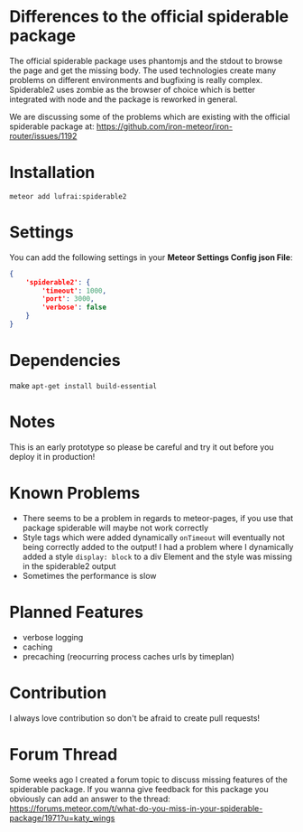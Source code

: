 # Differences to the official spiderable package
The official spiderable package uses phantomjs and the stdout to browse the page and get the missing body. The used technologies create many problems on different environments and bugfixing is really complex. Spiderable2 uses zombie as the browser of choice which is better integrated with node and the package is reworked in general.

We are discussing some of the problems which are existing with the official spiderable package at:
https://github.com/iron-meteor/iron-router/issues/1192

# Installation
`meteor add lufrai:spiderable2`

# Settings
You can add the following settings in your **Meteor Settings Config json File**:
```json
{
	'spiderable2': {
		'timeout': 1000,
		'port': 3000,
		'verbose': false
	}
}
```

# Dependencies
make `apt-get install build-essential`

# Notes
This is an early prototype so please be careful and try it out before you deploy it in production!

# Known Problems
- There seems to be a problem in regards to meteor-pages, if you use that package spiderable will maybe not work correctly
- Style tags which were added dynamically `onTimeout` will eventually not being correctly added to the output! I had a problem where I dynamically added a style `display: block` to a div Element and the style was missing in the spiderable2 output
- Sometimes the performance is slow

# Planned Features
- verbose logging
- caching
- precaching (reocurring process caches urls by timeplan)

# Contribution
I always love contribution so don't be afraid to create pull requests!

# Forum Thread
Some weeks ago I created a forum topic to discuss missing features of the spiderable package. If you wanna give feedback for this package you obviously can add an answer to the thread:
https://forums.meteor.com/t/what-do-you-miss-in-your-spiderable-package/1971?u=katy_wings
